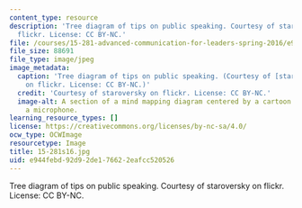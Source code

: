 ```yaml
---
content_type: resource
description: 'Tree diagram of tips on public speaking. Courtesy of staroversky on
  flickr. License: CC BY-NC.'
file: /courses/15-281-advanced-communication-for-leaders-spring-2016/e944febd92d92de176622eafcc520526_15-281s16.jpg
file_size: 88691
file_type: image/jpeg
image_metadata:
  caption: 'Tree diagram of tips on public speaking. (Courtesy of [staroversky](https://www.flickr.com/photos/26629511@N07/8227280211/)
    on flickr. License: CC BY-NC.)'
  credit: 'Courtesy of staroversky on flickr. License: CC BY-NC.'
  image-alt: A section of a mind mapping diagram centered by a cartoon guy holding
    a microphone.
learning_resource_types: []
license: https://creativecommons.org/licenses/by-nc-sa/4.0/
ocw_type: OCWImage
resourcetype: Image
title: 15-281s16.jpg
uid: e944febd-92d9-2de1-7662-2eafcc520526
---
```

Tree diagram of tips on public speaking. Courtesy of staroversky on flickr. License: CC BY-NC.